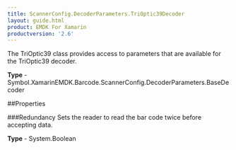 ```yaml
---
title: ScannerConfig.DecoderParameters.TriOptic39Decoder
layout: guide.html 
product: EMDK For Xamarin 
productversion: '2.6' 
---
```

The TriOptic39 class provides access to parameters that are available for the TriOptic39 decoder.

**Type** - Symbol.XamarinEMDK.Barcode.ScannerConfig.DecoderParameters.BaseDecoder

##Properties

###Redundancy
Sets the reader to read the bar code twice before accepting data.

**Type** - System.Boolean


